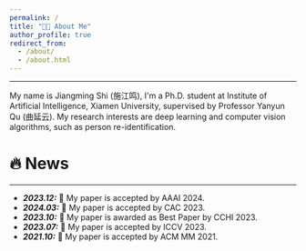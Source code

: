 ```yaml
---
permalink: /
title: "👨‍🎓 About Me"
author_profile: true
redirect_from: 
  - /about/
  - /about.html
---
```

<hr>
My name is Jiangming Shi (施江鸣), I'm a Ph.D. student at Institute of Artificial Intelligence, Xiamen University, supervised by Professor Yanyun Qu (曲延云). My research interests are deep learning and computer vision algorithms, such as person re-identification.
<!-- My research interest includes neural machine translation and computer vision. I have published more than 100 papers at the top international AI conferences with total <a href='https://scholar.google.com/citations?user=DhtAFkwAAAAJ'>google scholar citations <strong><span id='total_cit'>260000+</span></strong></a> (You can also use google scholar badge <a href='https://scholar.google.com/citations?user=DhtAFkwAAAAJ'><img src="https://img.shields.io/endpoint?url={{ url | url_encode }}&logo=Google%20Scholar&labelColor=f6f6f6&color=9cf&style=flat&label=citations"></a>). -->


🔥 News
======
<hr>
<ul>
  <li>
    <strong><i>2023.12:</i></strong> 🎉 My paper is accepted by AAAI 2024.
  </li>
      <li>
    <strong><i>2024.03:</i></strong> 🎉 My paper is accepted by CAC 2023.
  </li>
    <li>
    <strong><i>2023.10:</i></strong> 🎉 My paper is awarded as Best Paper by CCHI 2023.
  </li>
  <li>
    <strong><i>2023.07:</i></strong> 🎉 My paper is accepted by ICCV 2023.
  </li>
    <li>
    <strong><i>2021.10:</i></strong> 🎉 My paper is accepted by ACM MM 2021.
  </li>
</ul>
